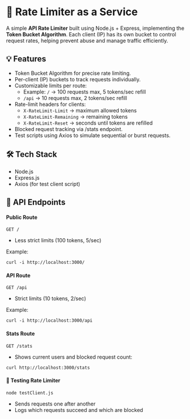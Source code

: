# 🚦 Rate Limiter as a Service

A simple **API Rate Limiter** built using Node.js + Express, implementing the **Token Bucket Algorithm**. Each client (IP) has its own bucket to control request rates, helping prevent abuse and manage traffic efficiently.

## 💡 Features

- Token Bucket Algorithm for precise rate limiting.
- Per-client (IP) buckets to track requests individually.
- Customizable limits per route:
    - Example: `/` → 100 requests max, 5 tokens/sec refill
    - `/api` → 10 requests max, 2 tokens/sec refill
- Rate-limit headers for clients:
    - `X-RateLimit-Limit` → maximum allowed tokens
    - `X-RateLimit-Remaining` → remaining tokens
    - `X-RateLimit-Reset` → seconds until tokens are refilled
- Blocked request tracking via /stats endpoint.
- Test scripts using Axios to simulate sequential or burst requests.

## 🛠 Tech Stack
- Node.js
- Express.js
- Axios (for test client script)

## 📡 API Endpoints
#### Public Route
```
GET /
```
- Less strict limits (100 tokens, 5/sec)

Example:
```
curl -i http://localhost:3000/
```

#### API Route
```
GET /api
```

- Strict limits (10 tokens, 2/sec)

Example:
```
curl -i http://localhost:3000/api
```

#### Stats Route

```
GET /stats
```

- Shows current users and blocked request count:

```
curl http://localhost:3000/stats
```


#### 🧪 Testing Rate Limiter
```
node testClient.js
```

- Sends requests one after another
- Logs which requests succeed and which are blocked

